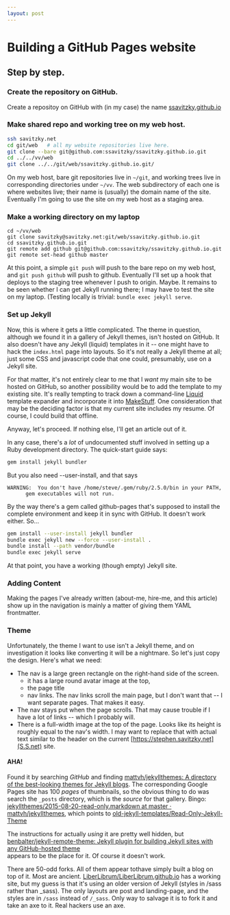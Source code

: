 ```yaml
---
layout: post
---
```

# Building a GitHub Pages website
## Step by step.

### Create the repository on GitHub.

Create a repositoy on GitHub with (in my case) the name
[ssavitzky.github.io](https://github.com/ssavitzky/ssavitzky.github.io.git)

### Make shared repo and working tree on my web host.

```bash
ssh savitzky.net
cd git/web   # all my website repositories live here.
git clone --bare git@github.com:ssavitzky/ssavitzky.github.io.git
cd ../../vv/web
git clone ../../git/web/ssavitzky.github.io.git/

```

On my web host, bare git repositories live in `~/git`, and working trees live
in corresponding directories under `~/vv`.  The web subdirectory of each one
is where websites live; their name is (usually) the domain name of the site.
Eventually I'm going to use the site on my web host as a staging area.

### Make a working directory on my laptop

```
cd ~/vv/web
git clone savitzky@savitzky.net:git/web/ssavitzky.github.io.git
cd ssavitzky.github.io.git
git remote add github git@github.com:ssavitzky/ssavitzky.github.io.git
git remote set-head github master
```

At this point, a simple `git push` will push to the bare repo on my web host,
and `git push github` will push to github.  Eventually I'll set up a hook that
deploys to the staging tree whenever I push to origin.  Maybe.  It remains to
be seen whether I can get Jekyll running there; I may have to test the site on
my laptop.  (Testing locally is trivial:  `bundle exec jekyll serve`.

### Set up Jekyll

Now, this is where it gets a little complicated.  The theme in question,
although we found it in a gallery of Jekyll themes, isn't hosted on GitHub.
It also doesn't have any Jekyll (liquid) templates in it -- one might have to
hack the `index.html` page into layouts.  So it's not really a Jekyll theme at
all; just some CSS and javascript code that one could, presumably, use on a
Jekyll site.

For that matter, it's not entirely clear to me that I _want_ my main site to
be hosted on GitHub, so another possibility would be to add the template to my
existing site.  It's really tempting to track down a command-line
[Liquid](https://shopify.github.io/liquid/) 
template expander and incorporate it into
[MakeStuff](https://github.com/ssavitzky/MakeStuff).  One consideration that
may be the deciding factor is that my current site includes my resume.  Of
course, I could build that offline.

Anyway, let's proceed.  If nothing else, I'll get an article
out of it.

In any case, there's a _lot_ of undocumented stuff involved in setting up a
Ruby development directory.  The quick-start guide says:

```bash
gem install jekyll bundler
```

But you also need --user-install, and that says
```(cygnus ssavitzky.github.io 552) gem install --user-install jekyll bundler
WARNING:  You don't have /home/steve/.gem/ruby/2.5.0/bin in your PATH,
	  gem executables will not run.
```

By the way there's a gem called github-pages that's supposed to install the
complete environment and keep it in sync with GitHub.  It doesn't work
either.  So...

```bash
gem install --user-install jekyll bundler
bundle exec jekyll new --force --user-install .
bundle install --path vendor/bundle
bundle exec jekyll serve
```

At that point, you have a working (though empty) Jekyll site.

### Adding Content

Making the pages I've already written (about-me, hire-me, and this article)
show up in the navigation is mainly a matter of giving them YAML frontmatter.

### Theme

Unfortunately, the theme I want to use isn't a Jekyll theme, and on
investigation it looks like converting it will be a nightmare.  So let's just
copy the design.  Here's what we need:

  * The nav is a large green rectangle on the right-hand side of the screen.
    * it has a large round avatar image at the top, 
	* the page title
	* nav links.  The nav links scroll the main page, but I don't want that --
	  I want separate pages.  That makes it easy.
  * The nav stays put when the page scrolls.  That may cause trouble if I have
	a lot of links -- which I probably will.
  * There is a full-width image at the top of the page.  Looks like its height
	is roughly equal to the nav's width.  I may want to replace that with
	actual text similar to the header on the current
	[https://stephen.savitzky.net](S.S.net) site.
	
#### AHA!

Found it by searching _GitHub_ and finding [mattvh/jekyllthemes: A directory
of the best-looking themes for Jekyll
blogs](https://github.com/mattvh/jekyllthemes).  The corresponding Google
Pages site has 100 _pages_ of thumbnails, so the obvious thing to do was
search the `_posts` directory, which is the _source_ for that gallery.
Bingo: [jekyllthemes/2015-08-20-read-only.markdown at master ·
mattvh/jekyllthemes](https://github.com/mattvh/jekyllthemes/blob/master/_posts/2015-08-20-read-only.markdown),
which points to
[old-jekyll-templates/Read-Only-Jekyll-Theme](https://github.com/old-jekyll-templates/Read-Only-Jekyll-Theme) 
	
The instructions for actually _using_ it are pretty well hidden, but
[benbalter/jekyll-remote-theme: Jekyll plugin for building Jekyll sites with
any GitHub-hosted theme](https://github.com/benbalter/jekyll-remote-theme) 	
appears to be the place for it.  Of course it doesn't work.

There are 50-odd forks.  All of them appear tothave simply built a blog on top
of it.  Most are ancient.
[LiberLibrum/LiberLibrum.github.io](https://github.com/LiberLibrum/LiberLibrum.github.io)
has a working site, but my guess is that it's using an older version of Jekyll
(styles in /sass rather than _sass).  The only layouts are post and
landing-page, and the styles are in `/sass` instead of `/_sass`.  Only way to
salvage it is to fork it and take an axe to it.  Real hackers use an axe.

